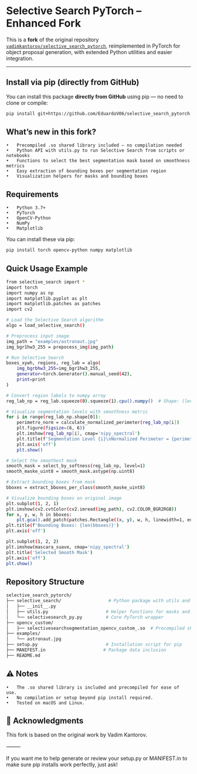 # Selective Search PyTorch – Enhanced Fork

This is a **fork** of the original repository [`vadimkantorov/selective_search_pytorch`](https://github.com/vadimkantorov/selective_search_pytorch), reimplemented in PyTorch for object proposal generation, with extended Python utilities and easier integration.

---

## Install via pip (directly from GitHub)

You can install this package **directly from GitHub** using pip — no need to clone or compile:

```bash
pip install git+https://github.com/EduardoV06/selective_search_pytorch.git
```

## What’s new in this fork?
	•	Precompiled .so shared library included — no compilation needed
	•	Python API with utils.py to run Selective Search from scripts or notebooks
	•	Functions to select the best segmentation mask based on smoothness metrics
	•	Easy extraction of bounding boxes per segmentation region
	•	Visualization helpers for masks and bounding boxes

## Requirements
	•	Python 3.7+
	•	PyTorch
	•	OpenCV-Python
	•	NumPy
	•	Matplotlib

You can install these via pip:
```bash
pip install torch opencv-python numpy matplotlib
```
## Quick Usage Example

```bash 
from selective_search import *
import torch
import numpy as np
import matplotlib.pyplot as plt
import matplotlib.patches as patches
import cv2

# Load the Selective Search algorithm
algo = load_selective_search()

# Preprocess input image
img_path = "examples/astronaut.jpg"
img_bgr1hw3_255 = prepocess_img(img_path)

# Run Selective Search
boxes_xywh, regions, reg_lab = algo(
    img_bgrbhw3_255=img_bgr1hw3_255,
    generator=torch.Generator().manual_seed(42),
    print=print
)

# Convert region labels to numpy array
reg_lab_np = reg_lab.squeeze(0).squeeze(1).cpu().numpy()  # Shape: (levels, H, W)

# Visualize segmentation levels with smoothness metric
for i in range(reg_lab_np.shape[0]):
    perimetro_norm = calculate_normalized_perimeter(reg_lab_np[i])
	plt.figure(figsize=(6, 6))
    plt.imshow(reg_lab_np[i], cmap='nipy_spectral')
    plt.title(f'Segmentation Level {i}\nNormalized Perimeter = {perimetro_norm:.4f}')
    plt.axis('off')
    plt.show()

# Select the smoothest mask
smooth_mask = select_by_softness(reg_lab_np, level=1)
smooth_maske_uint8 = smooth_mask.astype(np.uint8)

# Extract bounding boxes from mask
bboxes = extract_bboxes_per_class(smooth_maske_uint8)

# Visualize bounding boxes on original image
plt.subplot(1, 2, 1)
plt.imshow(cv2.cvtColor(cv2.imread(img_path), cv2.COLOR_BGR2RGB))
for x, y, w, h in bboxes:
    plt.gca().add_patch(patches.Rectangle((x, y), w, h, linewidth=1, edgecolor='r', facecolor='none'))
plt.title(f'Bounding Boxes: {len(bboxes)}')
plt.axis('off')

plt.subplot(1, 2, 2)
plt.imshow(mascara_suave, cmap='nipy_spectral')
plt.title('Selected Smooth Mask')
plt.axis('off')
plt.show()
```
## Repository Structure
```bash 
selective_search_pytorch/
├── selective_search/                  # Python package with utils and API
│   ├── __init__.py
│   ├── utils.py                      # Helper functions for masks and boxes
│   └── selectivesearch_py.py         # Core PyTorch wrapper
├── opencv_custom/
│   ├── selectivesearchsegmentation_opencv_custom_.so  # Precompiled shared lib
├── examples/
│   └── astronaut.jpg
├── setup.py                          # Installation script for pip
├── MANIFEST.in                      # Package data inclusion
├── README.md
```
## ⚠️ Notes
	•	The .so shared library is included and precompiled for ease of use.
	•	No compilation or setup beyond pip install required.
	•	Tested on macOS and Linux.

## 🙏 Acknowledgments
This fork is based on the original work by Vadim Kantorov.

⸻

If you want me to help generate or review your setup.py or MANIFEST.in to make sure pip installs work perfectly, just ask!